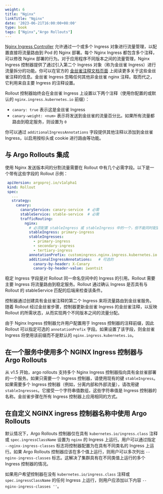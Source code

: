 ```yaml
---
weight: 6
title: "Nginx"
linkTitle: "Nginx"
date: '2023-06-21T16:00:00+08:00'
type: book
tags: ["Nginx","Argo Rollouts"]
---
```


[Nginx Ingress Controller](https://kubernetes.github.io/ingress-nginx/) 允许通过一个或多个 Ingress 对象进行流量管理，以配置直接将流量路由到 Pod 的 Nginx 部署。每个 Nginx Ingress 都包含多个注释，可以修改 Nginx 部署的行为。对于应用程序不同版本之间的流量管理，Nginx Ingress 控制器提供了通过引入第二个 Ingress 对象（称为金丝雀 Ingress）进行流量拆分的功能。你可以在官方的 [金丝雀注释文档页面](https://kubernetes.github.io/ingress-nginx/user-guide/nginx-configuration/annotations/#canary) 上阅读更多关于这些金丝雀注释的信息。金丝雀 Ingress 忽略任何其他非金丝雀 nginx 注释。取而代之，它利用来自主要 Ingress 的注释设置。

Rollout 控制器始终会在金丝雀 Ingress 上设置以下两个注释（使用你配置的或默认的 `nginx.ingress.kubernetes.io` 前缀）：

- `canary: true` 表示这是金丝雀 Ingress
- `canary-weight: <num>` 表示将发送到金丝雀的流量百分比。如果所有流量都路由到稳定服务，则设置为 `0`

你可以通过 `additionalIngressAnnotations` 字段提供其他注释以添加到金丝雀 Ingress，以启用按标头或 cookie 进行路由等功能。

## 与 Argo Rollouts 集成

使用 Nginx 发送版本间的分割流量需要在 Rollout 中有几个必需字段。以下是一个带有这些字段的 Rollout 示例：

```yaml
 apiVersion: argoproj.io/v1alpha1
 kind: Rollout
 spec:
   ...
   strategy:
     canary:
       canaryService: canary-service  # 必需
       stableService: stable-service  # 必需
       trafficRouting:
         nginx:
           # 必须配置 stableIngress 或 stableIngress 中的一个，但不能同时配置。
           stableIngress: primary-ingress
           stableIngresses:
             - primary-ingress
             - secondary-ingress
             - tertiary-ingress
           annotationPrefix: customingress.nginx.ingress.kubernetes.io # 可选的
           additionalIngressAnnotations:   # 可选的
             canary-by-header: X-Canary
             canary-by-header-value: iwantsit
```

稳定 Ingress 字段是对 Rollout 同一命名空间中的 Ingress 的引用。Rollout 需要主要 Ingress 将流量路由到稳定服务。Rollout 通过确认 Ingress 是否具有与 Rollout 的 stableService 匹配的后端来检查该条件。

控制器通过创建具有金丝雀注释的第二个 Ingress 来将流量路由到金丝雀服务。随着 Rollout 经过金丝雀步骤，控制器更新金丝雀 Ingress 的金丝雀注释，以反映 Rollout 的所需状态，从而实现两个不同版本之间的流量分配。

由于 Nginx Ingress 控制器允许用户配置用于 Ingress 控制器的注释前缀，因此 Rollout 可以指定可选的 `annotationPrefix` 字段。如果设置了该字段，则金丝雀 Ingress 将使用该前缀而不是默认的 `nginx.ingress.kubernetes.io`。

## 在一个服务中使用多个 NGINX Ingress 控制器与 Argo Rollouts

从 v1.5 开始，argo rollouts 支持多个 Nginx Ingress 控制器指向具有金丝雀部署的一个服务。如果只需要一个 Ingress 控制器，请使用现有的键 `stableIngress`。如果需要多个 Ingress 控制器（例如，分离内部和外部流量），请改用键 `stableIngresses`。它接受一个字符串值数组，这些字符串值是 Ingress 控制器的名称。金丝雀步骤在所有 Ingress 控制器上应用相同的方式。

## 在自定义 NGINX ingress 控制器名称中使用 Argo Rollouts

默认情况下，Argo Rollouts 控制器仅在具有 `kubernetes.io/ingress.class` 注释或 `spec.ingressClassName` 设置为 `nginx` 的 Ingress 上运行。用户可以通过指定 `--nginx-ingress-classes` 标志将控制器配置为在具有不同类名的 Ingress 上运行。如果 Argo Rollouts 控制器应该在多个值上运行，则用户可以多次列出 `--nginx-ingress-classes` 标志。这解决了集群具有在不同类值上运行的多个 Ingress 控制器的情况。

如果用户希望控制器在没有 `kubernetes.io/ingress.class` 注释或 `spec.ingressClassName` 的任何 Ingress 上运行，则用户应添加以下内容 `--nginx-ingress-classes ''`。
